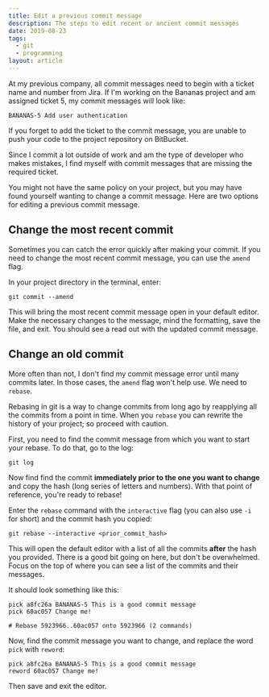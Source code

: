 ```yaml
---
title: Edit a previous commit message
description: The steps to edit recent or ancient commit messages
date: 2019-08-23
tags:
  - git
  - programming
layout: article
---
```


At my previous company, all commit messages need to begin with a ticket name and number from Jira. If I'm working on the Bananas project and am assigned ticket 5, my commit messages will look like:

```
BANANAS-5 Add user authentication
```

If you forget to add the ticket to the commit message, you are unable to push your code to the project repository on BitBucket.

Since I commit a lot outside of work and am the type of developer who makes mistakes, I find myself with commit messages that are missing the required ticket.

You might not have the same policy on your project, but you may have found yourself wanting to change a commit message. Here are two options for editing a previous commit message.

## Change the most recent commit

Sometimes you can catch the error quickly after making your commit. If you need to change the most recent commit message, you can use the `amend` flag.

In your project directory in the terminal, enter:

```
git commit --amend
```

This will bring the most recent commit message open in your default editor. Make the necessary changes to the message, mind the formatting, save the file, and exit. You should see a read out with the updated commit message.

## Change an old commit

More often than not, I don't find my commit message error until many commits later. In those cases, the `amend` flag won't help use. We need to `rebase`.

Rebasing in git is a way to change commits from long ago by reapplying all the commits from a point in time. When you `rebase` you can rewrite the history of your project; so proceed with caution.

First, you need to find the commit message from which you want to start your rebase. To do that, go to the log:

```
git log
```

Now find find the commit **immediately prior to the one you want to change** and copy the hash (long series of letters and numbers). With that point of reference, you're ready to rebase!

Enter the `rebase` command with the `interactive` flag (you can also use `-i` for short) and the commit hash you copied:

```
git rebase --interactive <prior_commit_hash>
```

This will open the default editor with a list of all the commits **after** the hash you provided. There is a good bit going on here, but don't be overwhelmed. Focus on the top of where you can see a list of the commits and their messages.

It should look something like this:

```
pick a8fc26a BANANAS-5 This is a good commit message
pick 60ac057 Change me!

# Rebase 5923966..60ac057 onto 5923966 (2 commands)
```

Now, find the commit message you want to change, and replace the word `pick` with `reword`:

```
pick a8fc26a BANANAS-5 This is a good commit message
reword 60ac057 Change me!
```

Then save and exit the editor.
